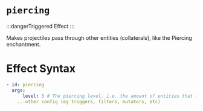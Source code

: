 # `piercing`

:::dangerTriggered Effect
:::

Makes projectiles pass through other entities (collaterals), like the Piercing enchantment.

# Effect Syntax

```yaml
- id: piercing
  args:
      level: 3 # The piercing level, i.e. the amount of entities that the projectile should go through
    ...other config (eg triggers, filters, mutators, etc)
```
